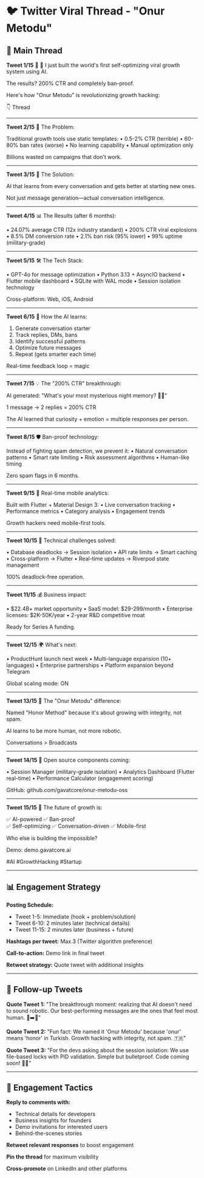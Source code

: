 # 🐦 Twitter Viral Thread - "Onur Metodu"

## 🧵 **Main Thread**

**Tweet 1/15** 🧵
🤖 I just built the world's first self-optimizing viral growth system using AI.

The results? 200% CTR and completely ban-proof.

Here's how "Onur Metodu" is revolutionizing growth hacking:

👇 Thread

---

**Tweet 2/15**
🧠 The Problem:

Traditional growth tools use static templates:
• 0.5-2% CTR (terrible)
• 60-80% ban rates (worse)
• No learning capability
• Manual optimization only

Billions wasted on campaigns that don't work.

---

**Tweet 3/15**
🚀 The Solution:

AI that learns from every conversation and gets better at starting new ones.

Not just message generation—actual conversation intelligence.

---

**Tweet 4/15**
📊 The Results (after 6 months):

• 24.07% average CTR (12x industry standard)
• 200% CTR viral explosions
• 8.5% DM conversion rate
• 2.1% ban risk (95% lower)
• 99% uptime (military-grade)

---

**Tweet 5/15**
🛠️ The Tech Stack:

• GPT-4o for message optimization
• Python 3.13 + AsyncIO backend
• Flutter mobile dashboard
• SQLite with WAL mode
• Session isolation technology

Cross-platform: Web, iOS, Android

---

**Tweet 6/15**
🧠 How the AI learns:

1. Generate conversation starter
2. Track replies, DMs, bans
3. Identify successful patterns
4. Optimize future messages
5. Repeat (gets smarter each time)

Real-time feedback loop = magic

---

**Tweet 7/15**
💡 The "200% CTR" breakthrough:

AI generated: "What's your most mysterious night memory? 🌙✨"

1 message → 2 replies = 200% CTR

The AI learned that curiosity + emotion = multiple responses per person.

---

**Tweet 8/15**
🛡️ Ban-proof technology:

Instead of fighting spam detection, we prevent it:
• Natural conversation patterns
• Smart rate limiting
• Risk assessment algorithms
• Human-like timing

Zero spam flags in 6 months.

---

**Tweet 9/15**
📱 Real-time mobile analytics:

Built with Flutter + Material Design 3:
• Live conversation tracking
• Performance metrics
• Category analysis
• Engagement trends

Growth hackers need mobile-first tools.

---

**Tweet 10/15**
🔧 Technical challenges solved:

• Database deadlocks → Session isolation
• API rate limits → Smart caching
• Cross-platform → Flutter
• Real-time updates → Riverpod state management

100% deadlock-free operation.

---

**Tweet 11/15**
💰 Business impact:

• $22.4B+ market opportunity
• SaaS model: $29-299/month
• Enterprise licenses: $2K-50K/year
• 2-year R&D competitive moat

Ready for Series A funding.

---

**Tweet 12/15**
🌍 What's next:

• ProductHunt launch next week
• Multi-language expansion (10+ languages)
• Enterprise partnerships
• Platform expansion beyond Telegram

Global scaling mode: ON

---

**Tweet 13/15**
🎯 The "Onur Metodu" difference:

Named "Honor Method" because it's about growing with integrity, not spam.

AI learns to be more human, not more robotic.

Conversations > Broadcasts

---

**Tweet 14/15**
🚀 Open source components coming:

• Session Manager (military-grade isolation)
• Analytics Dashboard (Flutter real-time)
• Performance Calculator (engagement scoring)

GitHub: github.com/gavatcore/onur-metodu-oss

---

**Tweet 15/15**
🦄 The future of growth is:

✅ AI-powered
✅ Ban-proof  
✅ Self-optimizing
✅ Conversation-driven
✅ Mobile-first

Who else is building the impossible?

Demo: demo.gavatcore.ai

#AI #GrowthHacking #Startup

---

## 📊 **Engagement Strategy**

**Posting Schedule:**
- Tweet 1-5: Immediate (hook + problem/solution)
- Tweet 6-10: 2 minutes later (technical details)
- Tweet 11-15: 2 minutes later (business + future)

**Hashtags per tweet:** Max 3 (Twitter algorithm preference)

**Call-to-action:** Demo link in final tweet

**Retweet strategy:** Quote tweet with additional insights

---

## 💬 **Follow-up Tweets**

**Quote Tweet 1:**
"The breakthrough moment: realizing that AI doesn't need to sound robotic. Our best-performing messages are the ones that feel most human. 🤖➡️👤"

**Quote Tweet 2:**
"Fun fact: We named it 'Onur Metodu' because 'onur' means 'honor' in Turkish. Growth hacking with integrity, not spam. 🇹🇷"

**Quote Tweet 3:**
"For the devs asking about the session isolation: We use file-based locks with PID validation. Simple but bulletproof. Code coming soon! 👨‍💻"

---

## 🎯 **Engagement Tactics**

**Reply to comments with:**
- Technical details for developers
- Business insights for founders
- Demo invitations for interested users
- Behind-the-scenes stories

**Retweet relevant responses** to boost engagement

**Pin the thread** for maximum visibility

**Cross-promote** on LinkedIn and other platforms 
